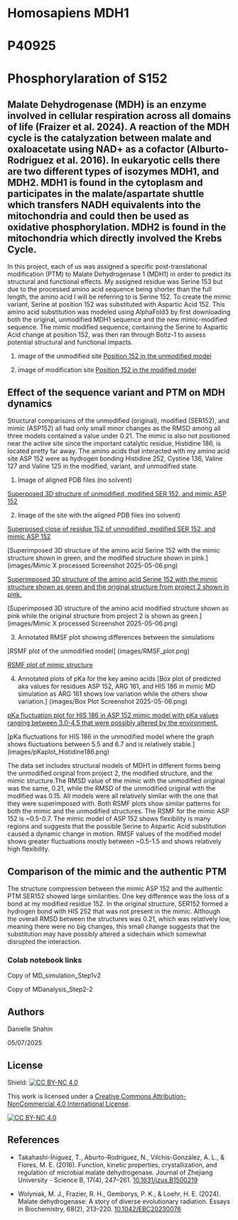 # Homosapiens MDH1

# P40925

# Phosphorylaration of S152

## Malate Dehydrogenase (MDH) is an enzyme involved in cellular respiration across all domains of life (Fraizer et al. 2024). A reaction of the MDH cycle is the catalyzation between malate and oxaloacetate using NAD+ as a cofactor (Alburto-Rodriguez et al. 2016). In eukaryotic cells there are two different types of isozymes MDH1, and MDH2. MDH1 is found in the cytoplasm and participates in the malate/aspartate shuttle which transfers NADH equivalents into the mitochondria and could then be used as oxidative phosphorylation. MDH2 is found in the mitochondria which directly involved the Krebs Cycle.

In this project, each of us was assigned a specific post-translational modification (PTM) to Malate Dehydrogenase 1 (MDH1) in order to predict its structural and functional effects. My assigned residue was Serine 153 but due to the processed amino acid sequence being shorter than the full length, the amino acid I will be referring to is Serine 152. To create the mimic variant, Serine at position 152 was substituted with Aspartic Acid 152. This amino acid substitution was modeled using AlphaFold3 by first downloading both the original, unmodified MDH1 sequence and the new mimic-modified sequence. The mimic modified sequence, containing the Serine to Aspartic Acid change at position 152, was then ran through Boltz-1 to assess potential structural and functional impacts.

1.  image of the unmodified site [Position 152 in the unmodified model](images/unmodified%20Screenshot%202025.png)

2.  image of modification site [Position 152 in the modified model](images/modified%20Screenshot%202025.png)

## Effect of the sequence variant and PTM on MDH dynamics

Structural comparisons of the unmodified (original), modified (SER152), and mimic (ASP152) all had only small minor changes as the RMSD among all three models contained a value under 0.21. The mimic is also not positioned near the active site since the important catalytic residue, Histidine 186, is located pretty far away. The amino acids that interacted with my amino acid site ASP 152 were as hydrogen bonding Histidine 252, Cystine 136, Valine 127 and Valine 125 in the modified, variant, and unmodified state.

1.  Image of aligned PDB files (no solvent)

[Superposed 3D structure of unmodified, modified SER 152, and mimic ASP 152](images/All%203%20models%20superimposed%20Screenshot.png)

2.  Image of the site with the aligned PDB files (no solvent)

[Superposed close of residue 152 of unmodified, modified SER 152, and mimic ASP 152](images/all%203%20superposed%20at%20amino%20acid%20152%20Screenshot.png)

[Superimposed 3D structure of the amino acid Serine 152 with the mimic structure shown in green, and the modified structure shown in pink.] (images/Mimic X processed Screenshot 2025-05-06.png)

[Superimposed 3D structure of the amino acid Serine 152 with the mimic structure shown as green and the original structure from project 2 shown in pink.](images/Mimic%20X%20original%20Screenshot%202025-05-06.png)

[Superimposed 3D structure of the amino acid modified structure shown as pink while the original structure from project 2 is shown as green.] (images/Mimic X processed Screenshot 2025-05-06.png)

3.  Annotated RMSF plot showing differences between the simulations

[RSMF plot of the unmodified model] (images/RMSF_plot.png)

[RSMF plot of mimic structure](images/RMSF%20plotScreenshot%202025-05-06.png)

4.  Annotated plots of pKa for the key amino acids [Box plot of predicted aka values for residues ASP 152, ARG 161, and HIS 186 in mimic MD simulation as ARG 161 shows low variation while the others show variation.] (images/Box Plot Screenshot 2025-05-06.png)

[pKa fluctuation plot for HIS 186 in ASP 152 mimic model with pKa values ranging between 3.0-4.5 that were possibly altered by the environment.](images/PKA%20graph%20Screenshot%202025-05-06.png)

[pKa fluctuations for HIS 186 in the unmodified model where the graph shows fluctuations between 5.5 and 6.7 and is relatively stable.] (images/pKaplot_Histidine186.png)

The data set includes structural models of MDH1 in different forms being the unmodified original from project 2, the modified structure, and the mimic structure.The RMSD value of the mimic with the unmodified original was the same, 0.21, while the RMSD of the unmodified original with the modified was 0.15. All models were all relatively similar with the one that they were superimposed with. Both RSMF plots show similar patterns for both the mimic and the unmodified structures. The RSMF for the mimic ASP 152 is \~0.5-0.7. The mimic model of ASP 152 shows flexibility is many regions and suggests that the possible Serine to Aspartic Acid substitution caused a dynamic change in motion. RMSF values of the modified model shows greater fluctuations mostly between \~0.5-1.5 and shows relatively high flexibility.

## Comparison of the mimic and the authentic PTM

The structure compression between the mimic ASP 152 and the authentic PTM SER152 showed large similarities. One key difference was the loss of a bond at my modified residue 152. In the original structure, SER152 formed a hydrogen bond with HIS 252 that was not present in the mimic. Although the overall RMSD between the structures was 0.21, which was relatively low, meaning there were no big changes, this small change suggests that the substitution may have possibly altered a sidechain which somewhat disrupted the interaction.

### Colab notebook links

Copy of MD_simulation_Step1v2

Copy of MDanalysis_Step2-2

## Authors

Danielle Shahin

05/07/2025

## License

Shield: [![CC BY-NC 4.0](https://img.shields.io/badge/License-CC%20BY--NC%204.0-lightgrey.svg)](https://creativecommons.org/licenses/by-nc/4.0/)

This work is licensed under a [Creative Commons Attribution-NonCommercial 4.0 International License](https://creativecommons.org/licenses/by-nc/4.0/).

[![CC BY-NC 4.0](https://licensebuttons.net/l/by-nc/4.0/88x31.png)](https://creativecommons.org/licenses/by-nc/4.0/)

## References

-   Takahashi-Íñiguez, T., Aburto-Rodríguez, N., Vilchis-González, A. L., & Flores, M. E. (2016). Function, kinetic properties, crystallization, and regulation of microbial malate dehydrogenase. Journal of Zhejiang University - Science B, 17(4), 247–261. [10.1631/jzus.B1500219](https://doi.org/10.1631/jzus.B1500219)

-   Wolyniak, M. J., Frazier, R. H., Gemborys, P. K., & Loehr, H. E. (2024). Malate dehydrogenase: A story of diverse evolutionary radiation. Essays in Biochemistry, 68(2), 213–220. [10.1042/EBC20230076](https://doi.org/10.1042/EBC20230076)
